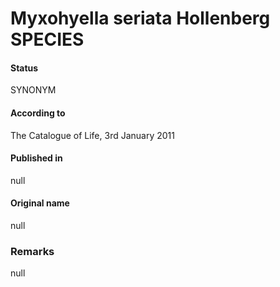 # Myxohyella seriata Hollenberg SPECIES

#### Status
SYNONYM

#### According to
The Catalogue of Life, 3rd January 2011

#### Published in
null

#### Original name
null

### Remarks
null